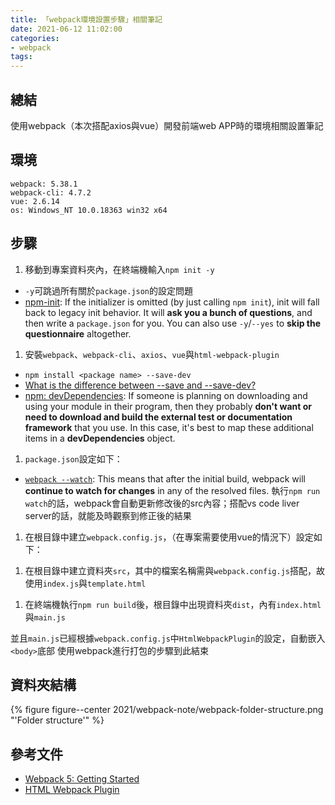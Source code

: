 ```yaml
---
title: 「webpack環境設置步驟」相關筆記
date: 2021-06-12 11:02:00
categories:
- webpack
tags:
---
```


## 總結
使用webpack（本次搭配axios與vue）開發前端web APP時的環境相關設置筆記

## 環境
```
webpack: 5.38.1
webpack-cli: 4.7.2
vue: 2.6.14
os: Windows_NT 10.0.18363 win32 x64
```

## 步驟
1. 移動到專案資料夾內，在終端機輸入`npm init -y`
  - `-y`可跳過所有關於`package.json`的設定問題
  - [npm-init](https://docs.npmjs.com/cli/v6/commands/npm-init): If the initializer is omitted (by just calling `npm init`), init will fall back to legacy init behavior. It will **ask you a bunch of questions**, and then write a `package.json` for you. You can also use `-y`/`--yes` to **skip the questionnaire** altogether.
1. 安裝`webpack`、`webpack-cli`、`axios`、`vue`與`html-webpack-plugin`
  - `npm install <package name> --save-dev`
  - [What is the difference between --save and --save-dev?](https://stackoverflow.com/questions/22891211/what-is-the-difference-between-save-and-save-dev)
  - [npm: devDependencies](https://docs.npmjs.com/cli/v6/configuring-npm/package-json#devdependencies): If someone is planning on downloading and using your module in their program, then they probably **don't want or need to download and build the external test or documentation framework** that you use. In this case, it's best to map these additional items in a **devDependencies** object.
1. `package.json`設定如下：
  <script src="https://gist.github.com/tzynwang/0036ecd4516c978467fe64266791de26.js"></script>

  - [`webpack --watch`](https://webpack.js.org/configuration/watch/): This means that after the initial build, webpack will **continue to watch for changes** in any of the resolved files. 執行`npm run watch`的話，webpack會自動更新修改後的src內容；搭配vs code liver server的話，就能及時觀察到修正後的結果

1. 在根目錄中建立`webpack.config.js`，（在專案需要使用vue的情況下）設定如下：
  <script src="https://gist.github.com/tzynwang/8dadd59d8eb258d7843727f7bbcd4419.js"></script>

1. 在根目錄中建立資料夾`src`，其中的檔案名稱需與`webpack.config.js`搭配，故使用`index.js`與`template.html`
  <script src="https://gist.github.com/tzynwang/948dbc4dea908a2cc27b874949a35383.js"></script>
  
  <script src="https://gist.github.com/tzynwang/2bf0bd73c4f25713752a3c7decd13385.js"></script>

1. 在終端機執行`npm run build`後，根目錄中出現資料夾`dist`，內有`index.html`與`main.js`
  <script src="https://gist.github.com/tzynwang/96051f1c7bdded10f79ad3caeaf838be.js"></script>

  並且`main.js`已經根據`webpack.config.js`中`HtmlWebpackPlugin`的設定，自動嵌入`<body>`底部
  使用webpack進行打包的步驟到此結束

## 資料夾結構
{% figure figure--center 2021/webpack-note/webpack-folder-structure.png "'Folder structure'" %}


## 參考文件
- [Webpack 5: Getting Started](https://webpack.js.org/guides/getting-started/)
- [HTML Webpack Plugin](https://github.com/jantimon/html-webpack-plugin#readme)